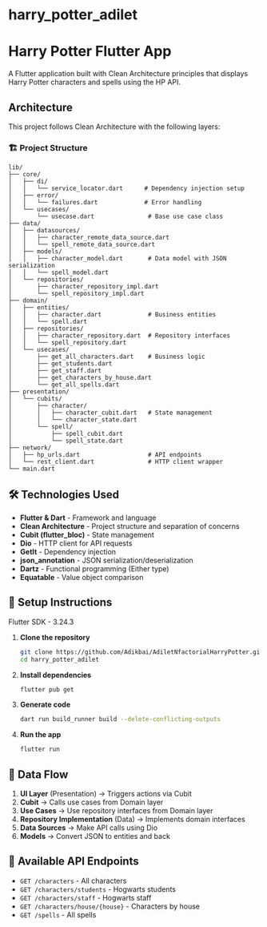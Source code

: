# harry_potter_adilet

# Harry Potter Flutter App

A Flutter application built with Clean Architecture principles that displays Harry Potter characters and spells using the HP API.

## Architecture

This project follows Clean Architecture with the following layers:

### 🏗️ Project Structure

```
lib/
├── core/
│   ├── di/
│   │   └── service_locator.dart      # Dependency injection setup
│   ├── error/
│   │   └── failures.dart             # Error handling
│   └── usecases/
│       └── usecase.dart               # Base use case class
├── data/
│   ├── datasources/
│   │   ├── character_remote_data_source.dart
│   │   └── spell_remote_data_source.dart
│   ├── models/
│   │   ├── character_model.dart       # Data model with JSON serialization
│   │   └── spell_model.dart
│   └── repositories/
│       ├── character_repository_impl.dart
│       └── spell_repository_impl.dart
├── domain/
│   ├── entities/
│   │   ├── character.dart             # Business entities
│   │   └── spell.dart
│   ├── repositories/
│   │   ├── character_repository.dart  # Repository interfaces
│   │   └── spell_repository.dart
│   └── usecases/
│       ├── get_all_characters.dart    # Business logic
│       ├── get_students.dart
│       ├── get_staff.dart
│       ├── get_characters_by_house.dart
│       └── get_all_spells.dart
├── presentation/
│   └── cubits/
│       ├── character/
│       │   ├── character_cubit.dart   # State management
│       │   └── character_state.dart
│       └── spell/
│           ├── spell_cubit.dart
│           └── spell_state.dart
├── network/
│   ├── hp_urls.dart                   # API endpoints
│   └── rest_client.dart               # HTTP client wrapper
└── main.dart
```

## 🛠️ Technologies Used

- **Flutter & Dart** - Framework and language
- **Clean Architecture** - Project structure and separation of concerns
- **Cubit (flutter_bloc)** - State management
- **Dio** - HTTP client for API requests
- **GetIt** - Dependency injection
- **json_annotation** - JSON serialization/deserialization
- **Dartz** - Functional programming (Either type)
- **Equatable** - Value object comparison

## 🔧 Setup Instructions

Flutter SDK - 3.24.3

1. **Clone the repository**
   ```bash
   git clone https://github.com/Adikbai/AdiletNfactorialHarryPotter.git
   cd harry_potter_adilet
   ```

2. **Install dependencies**
   ```bash
   flutter pub get
   ```

3. **Generate code**
   ```bash
   dart run build_runner build --delete-conflicting-outputs
   ```

4. **Run the app**
   ```bash
   flutter run
   ```

## 🔄 Data Flow

1. **UI Layer** (Presentation) → Triggers actions via Cubit
2. **Cubit** → Calls use cases from Domain layer
3. **Use Cases** → Use repository interfaces from Domain layer
4. **Repository Implementation** (Data) → Implements domain interfaces
5. **Data Sources** → Make API calls using Dio
6. **Models** → Convert JSON to entities and back

## 🚀 Available API Endpoints

- `GET /characters` - All characters
- `GET /characters/students` - Hogwarts students
- `GET /characters/staff` - Hogwarts staff
- `GET /characters/house/{house}` - Characters by house
- `GET /spells` - All spells
